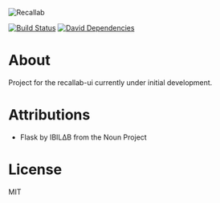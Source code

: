 ![Recallab](https://github.com/stefan-vatov/recallab-api/raw/master/public/images/recallab-logo.png)

[![Build Status](https://semaphoreci.com/api/v1/thracian/recallab-ui/branches/master/badge.svg)](https://semaphoreci.com/thracian/recallab-ui)
[![David Dependencies](https://david-dm.org/stefan-vatov/recallab-ui.svg)](https://david-dm.org/stefan-vatov/recallab-ui)

# About

Project for the recallab-ui currently under initial development.

# Attributions

* Flask by IBIL∆B from the Noun Project

# License

MIT
